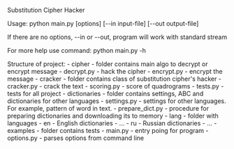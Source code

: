 Substitution Cipher Hacker

Usage:
	python main.py [options] [--in input-file] [--out output-file]


If there are no options, --in or --out, program will work with standard stream

For more help use command:
	python main.py -h
	

Structure of project:
	- cipher - folder contains main algo to decrypt or encrypt message
		- decrypt.py - hack the cipher
		- encrypt.py - encrypt the message
		- cracker - folder contains class of substitution cipher's hacker
			- cracker.py - crack the text
			- scoring.py - score of quadrograms
		- tests.py - tests for all project
	- dictionaries - folder contains settings, ABC and dictionaries for other languages
		- settings.py - settings for other languages. For example, pattern of word in text.
		- prepare_dict.py - procedure for preparing dictionaries and downloading its to memory
		- lang - folder with languages
			- en - English dictionaries
				- ...
			- ru - Russian dictionaries
				- ...
	- examples - folder contains tests
	- main.py - entry poing for program
	- options.py - parses options from command line
	
	
